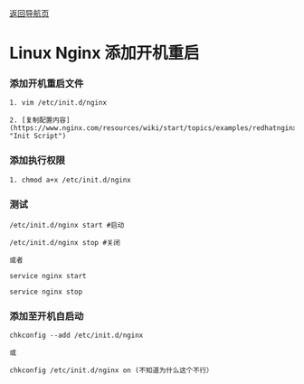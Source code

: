 [返回导航页](https://cqzhen.github.io/blog.html "导航页面")

# Linux Nginx 添加开机重启

### 添加开机重启文件

    1. vim /etc/init.d/nginx

    2. [复制配置内容](https://www.nginx.com/resources/wiki/start/topics/examples/redhatnginxinit/ "Init Script")

### 添加执行权限

    1. chmod a+x /etc/init.d/nginx

### 测试

    /etc/init.d/nginx start #启动

    /etc/init.d/nginx stop #关闭

    或者

    service nginx start

    service nginx stop

### 添加至开机自启动

    chkconfig --add /etc/init.d/nginx

    或

    chkconfig /etc/init.d/nginx on (不知道为什么这个不行）
